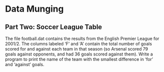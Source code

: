 # Data Munging

## Part Two: Soccer League Table

The file football.dat contains the results from the English Premier League for
2001/2. The columns labeled ‘F’ and ‘A’ contain the total number of goals
scored for and against each team in that season (so Arsenal scored 79 goals
against opponents, and had 36 goals scored against them). Write a program to
print the name of the team with the smallest difference in ‘for’ and ‘against’
goals.
